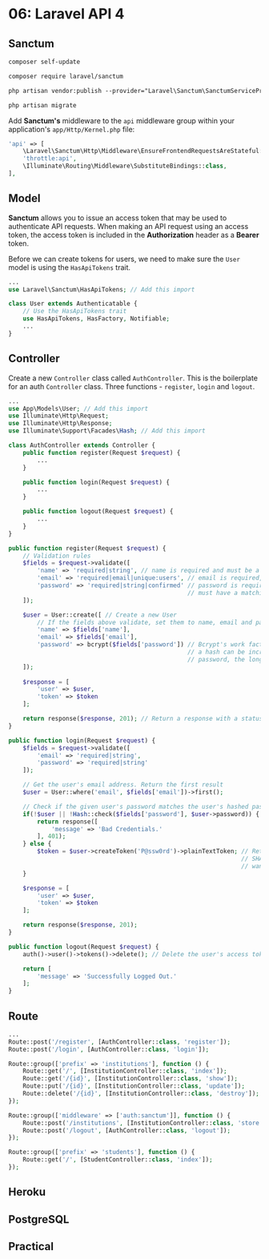# 06: Laravel API 4

## Sanctum

```xml
composer self-update
```

```xml
composer require laravel/sanctum
```

```xml
php artisan vendor:publish --provider="Laravel\Sanctum\SanctumServiceProvider"
```

```xml
php artisan migrate
```

Add **Sanctum's** middleware to the `api` middleware group within your application's `app/Http/Kernel.php` file:

```php
'api' => [
    \Laravel\Sanctum\Http\Middleware\EnsureFrontendRequestsAreStateful::class,
    'throttle:api',
    \Illuminate\Routing\Middleware\SubstituteBindings::class,
],
```

## Model

**Sanctum** allows you to issue an access token that may be used to authenticate API requests. When making an API request using an access token, the access token is included in the **Authorization** header as a **Bearer** token.

Before we can create tokens for users, we need to make sure the `User` model is using the `HasApiTokens` trait.

```php
...
use Laravel\Sanctum\HasApiTokens; // Add this import

class User extends Authenticatable {
    // Use the HasApiTokens trait
    use HasApiTokens, HasFactory, Notifiable;
    ...
}
```

## Controller

Create a new `Controller` class called `AuthController`. This is the boilerplate for an auth `Controller` class. Three functions - `register`, `login` and `logout`.

```php
...
use App\Models\User; // Add this import
use Illuminate\Http\Request;
use Illuminate\Http\Response;
use Illuminate\Support\Facades\Hash; // Add this import

class AuthController extends Controller {
    public function register(Request $request) {
        ...
    }

    public function login(Request $request) {
        ...
    }

    public function logout(Request $request) {
        ...
    }
}
```

```php
public function register(Request $request) {
    // Validation rules
    $fields = $request->validate([
        'name' => 'required|string', // name is required and must be a string
        'email' => 'required|email|unique:users', // email is required, must be formatted as email address and must be unique
        'password' => 'required|string|confirmed' // password is required, must be a string and under validation
                                                  // must have a matching field of password_confirmation
    ]);

    $user = User::create([ // Create a new User
        // If the fields above validate, set them to name, email and password respectively
        'name' => $fields['name'], 
        'email' => $fields['email'], 
        'password' => bcrypt($fields['password']) // Bcrypt's work factor is adjustable. It means that the time it takes to generate
                                                  // a hash can be increased. Slow is good...the longer an algorithm takes to hash a 
                                                  // password, the longer it takes malicious users to crack the password
    ]);
   
    $response = [
        'user' => $user,
        'token' => $token
    ];

    return response($response, 201); // Return a response with a status code
}
```

```php
public function login(Request $request) {
    $fields = $request->validate([
        'email' => 'required|string',
        'password' => 'required|string'
    ]);

    // Get the user's email address. Return the first result
    $user = User::where('email', $fields['email'])->first();

    // Check if the given user's password matches the user's hashed password in the database
    if(!$user || !Hash::check($fields['password'], $user->password)) {
        return response([
            'message' => 'Bad Credentials.'
        ], 401);
    } else {
        $token = $user->createToken('P@ssw0rd')->plainTextToken; // Return a new NewAccessToken instance. Note: an access token is hashed using the
                                                                 // SHA-256 hashing algorithm before it is stored in your database. However, you may
                                                                 // want to access the access token's plain-text value using the plainTextToken property
    }

    $response = [
        'user' => $user,
        'token' => $token
    ];

    return response($response, 201);
}
```

```php
public function logout(Request $request) {
    auth()->user()->tokens()->delete(); // Delete the user's access token

    return [
        'message' => 'Successfully Logged Out.'
    ];
}
```

## Route



```php
...
Route::post('/register', [AuthController::class, 'register']);
Route::post('/login', [AuthController::class, 'login']);

Route::group(['prefix' => 'institutions'], function () {
    Route::get('/', [InstitutionController::class, 'index']);
    Route::get('/{id}', [InstitutionController::class, 'show']);
    Route::put('/{id}', [InstitutionController::class, 'update']);
    Route::delete('/{id}', [InstitutionController::class, 'destroy']);
});

Route::group(['middleware' => ['auth:sanctum']], function () {
    Route::post('/institutions', [InstitutionController::class, 'store']);
    Route::post('/logout', [AuthController::class, 'logout']);
});

Route::group(['prefix' => 'students'], function () {
    Route::get('/', [StudentController::class, 'index']);
});
```

## Heroku

## PostgreSQL

## Practical
